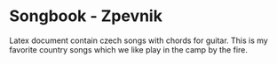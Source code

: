 # Songbook - Zpevnik
Latex document contain czech songs with chords for guitar. This is my favorite country songs which we like play in the camp by the fire.
